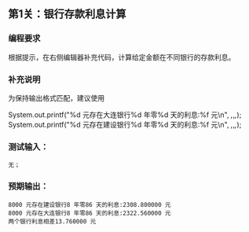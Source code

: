 ## 第1关：银行存款利息计算
### 编程要求
根据提示，在右侧编辑器补充代码，计算给定金额在不同银行的存款利息。

### 补充说明
为保持输出格式匹配，建议使用

 System.out.printf("%d 元存在大连银行%d 年零%d 天的利息:%f 元\n", *,*,*,*);
 System.out.printf("%d 元存在建设银行%d 年零%d 天的利息:%f 元\n", *,*,*,*);

### 测试输入：
```shell
无；
```

### 预期输出：
```shell
8000 元存在建设银行8 年零86 天的利息:2308.800000 元
8000 元存在大连银行8 年零86 天的利息:2322.560000 元
两个银行利息相差13.760000 元
```
